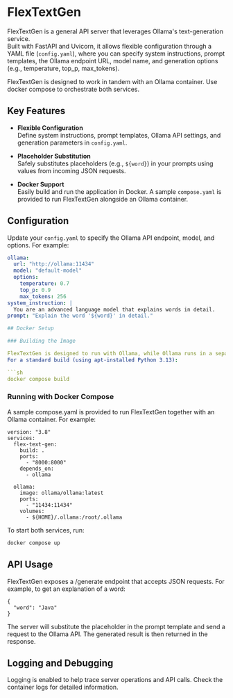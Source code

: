 # FlexTextGen

FlexTextGen is a general API server that leverages Ollama's text-generation service.  
Built with FastAPI and Uvicorn, it allows flexible configuration through a YAML file (`config.yaml`), where you can specify system instructions, prompt templates, the Ollama endpoint URL, model name, and generation options (e.g., temperature, top_p, max_tokens).

FlexTextGen is designed to work in tandem with an Ollama container. Use docker compose to orchestrate both services.

## Key Features

- **Flexible Configuration**  
  Define system instructions, prompt templates, Ollama API settings, and generation parameters in `config.yaml`.

- **Placeholder Substitution**  
  Safely substitutes placeholders (e.g., `${word}`) in your prompts using values from incoming JSON requests.

- **Docker Support**  
  Easily build and run the application in Docker. A sample `compose.yaml` is provided to run FlexTextGen alongside an Ollama container.

## Configuration

Update your `config.yaml` to specify the Ollama API endpoint, model, and options. For example:

```yaml
ollama:
  url: "http://ollama:11434"
  model: "default-model"
  options:
    temperature: 0.7
    top_p: 0.9
    max_tokens: 256
system_instruction: |
  You are an advanced language model that explains words in detail.
prompt: "Explain the word '${word}' in detail."

## Docker Setup

### Building the Image

FlexTextGen is designed to run with Ollama, while Ollama runs in a separate container.
For a standard build (using apt-installed Python 3.13):

```sh
docker compose build
```

### Running with Docker Compose

A sample compose.yaml is provided to run FlexTextGen together with an Ollama container.
For example:

```
version: "3.8"
services:
  flex-text-gen:
    build: .
    ports:
      - "8000:8000"
    depends_on:
      - ollama

  ollama:
    image: ollama/ollama:latest
    ports:
      - "11434:11434"
    volumes:
      - ${HOME}/.ollama:/root/.ollama
```

To start both services, run:

```sh
docker compose up
```

## API Usage

FlexTextGen exposes a /generate endpoint that accepts JSON requests. For example, to get an explanation of a word:

```
{
  "word": "Java"
}
```

The server will substitute the placeholder in the prompt template and send a request to the Ollama API. The generated result is then returned in the response.

## Logging and Debugging

Logging is enabled to help trace server operations and API calls. Check the container logs for detailed information.
